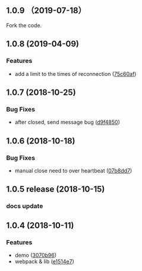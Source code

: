 <a name="1.0.8"></a>
## 1.0.9 （2019-07-18）
Fork the code.

## 1.0.8 (2019-04-09)

### Features

* add a limit to the times of reconnection ([75c60af](https://github.com/zimv/websocket-heartbeat-js/commit/75c60af))



<a name="1.0.7"></a>
## 1.0.7 (2018-10-25)


### Bug Fixes

*  after closed, send message bug ([d9f4850](https://github.com/zimv/websocket-heartbeat-js/commit/d9f4850))


<a name="1.0.6"></a>
## 1.0.6 (2018-10-18)


### Bug Fixes

* manual close need to over heartbeat ([07b8dd7](https://github.com/zimv/websocket-heartbeat-js/commit/07b8dd7))


<a name="1.0.5"></a>
## 1.0.5 release (2018-10-15)


### docs update


<a name="1.0.4"></a>
## 1.0.4 (2018-10-11)


### Features

* demo ([3070b96](https://github.com/zimv/websocket-heartbeat-js/commit/3070b96))
* webpack & lib ([e1514e7](https://github.com/zimv/websocket-heartbeat-js/commit/e1514e7))



